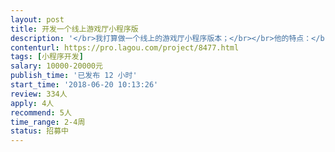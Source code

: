 ```yaml
---                
layout: post       
title: 开发一个线上游戏厅小程序版           
description: '</br>我打算做一个线上的游戏厅小程序版本；</br></br>他的特点：</br></br>1.他应该是一个平台，而不是某一款游戏</br></br>2.他应该是一个容器，可以不间断上线游戏</br></br>3.目前想到的游戏类型是（烂大街）棋牌</br></br>4.他的基本功能比照腾讯同类产品</br></br>5.我看中的功能是：</br></br>	5.1 用户充值功能</br></br>	5.2 用户积分兑换商品商城功能（商品<=5）<></br></br>	5.3 用户营销手段功能</br></br>注意：这仅仅只是我的一个构想，如果您有更佳合适的方案，可以推荐给我，并给我报价，以便我考量(所显示的预算范围不予参考)</br>'     
contenturl: https://pro.lagou.com/project/8477.html      
tags: [小程序开发]            
salary: 10000-20000元          
publish_time: '已发布 12 小时'         
start_time: '2018-06-20 10:13:26'           
review: 334人                   
apply: 4人                   
recommend: 5人                   
time_range: 2-4周              
status: 招募中                  
---                 
```

